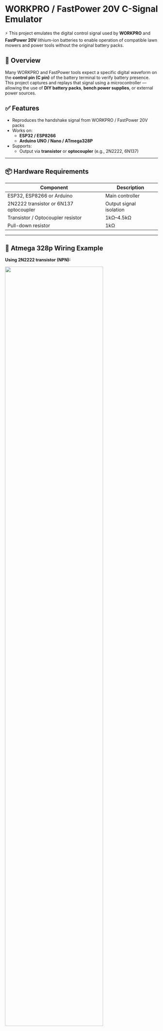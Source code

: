 # WORKPRO / FastPower 20V C-Signal Emulator

⚡️ This project emulates the digital control signal used by **WORKPRO** and **FastPower 20V** lithium-ion batteries to enable operation of compatible lawn mowers and power tools without the original battery packs.

## 🔧 Overview

Many WORKPRO and FastPower tools expect a specific digital waveform on the **control pin (C pin)** of the battery terminal to verify battery presence. This project captures and replays that signal using a microcontroller — allowing the use of **DIY battery packs**, **bench power supplies**, or external power sources.

## ✅ Features

- Reproduces the handshake signal from WORKPRO / FastPower 20V packs
- Works on:
  - **ESP32 / ESP8266**
  - **Arduino UNO / Nano / ATmega328P**
- Supports:
  - Output via **transistor** or **optocoupler** (e.g., 2N2222, 6N137)
---
## 📦 Hardware Requirements

| Component         | Description                              |
|------------------|------------------------------------------|
| ESP32, ESP8266 or Arduino | Main controller                          |
| 2N2222 transistor or 6N137 optocoupler | Output signal isolation |
| Transistor / Optocoupler resistor | 1kΩ–4.5kΩ                  |
| Pull-down resistor | 1kΩ               |
---



## 🧰 Atmega 328p Wiring Example

**Using 2N2222 transistor (NPN):**
<div>
  <img src="https://github.com/me-bad-dev/fauxpower-20v/raw/main/Atmega328_scheme.png" width="80%">
</div>
